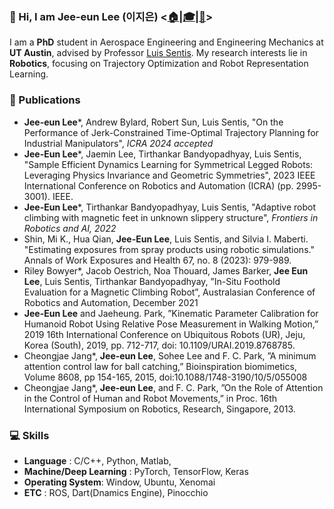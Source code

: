 ### :wave: Hi, I am Jee-eun Lee (이지은) <[:house:](https://jeeeunlee.github.io/)|[:mortar_board:](https://scholar.google.com/citations?user=40I6sZIAAAAJ&hl=en)|[:page_facing_up:](https://github.com/jeeeunlee/jeeeunlee/blob/main/CV_jelee_2023Mar.pdf)>

I am a **PhD** student in Aerospace Engineering and Engineering Mechanics at **UT Austin**, advised by Professor [Luis Sentis](https://sites.utexas.edu/hcrl/). My research interests lie in **Robotics**, focusing on Trajectory Optimization and Robot Representation Learning.


### :page_facing_up: Publications
- **Jee-eun Lee***, Andrew Bylard, Robert Sun, Luis Sentis, "On the Performance of Jerk-Constrained Time-Optimal Trajectory Planning for Industrial Manipulators", _ICRA 2024 accepted_
- **Jee-Eun Lee***, Jaemin Lee, Tirthankar Bandyopadhyay, Luis Sentis, "Sample Efficient Dynamics Learning for Symmetrical Legged Robots: Leveraging Physics Invariance and Geometric Symmetries", 2023 IEEE International Conference on Robotics and Automation (ICRA) (pp. 2995-3001). IEEE.
- **Jee-Eun Lee***, Tirthankar Bandyopadhyay, Luis Sentis, "Adaptive robot climbing with magnetic feet in unknown slippery structure", _Frontiers in Robotics and AI, 2022_
- Shin, Mi K., Hua Qian, **Jee-Eun Lee**, Luis Sentis, and Silvia I. Maberti. "Estimating exposures from spray products using robotic simulations." Annals of Work Exposures and Health 67, no. 8 (2023): 979-989.
- Riley Bowyer*, Jacob Oestrich, Noa Thouard, James Barker, **Jee Eun Lee**, Luis Sentis, Tirthankar Bandyopadhyay, ”In-Situ Foothold Evaluation for a Magnetic Climbing Robot”, Australasian Conference of Robotics and Automation, December 2021
- **Jee-Eun Lee** and Jaeheung. Park, ”Kinematic Parameter Calibration for Humanoid Robot Using Relative Pose Measurement in Walking Motion,” 2019 16th International Conference on Ubiquitous Robots (UR), Jeju, Korea (South), 2019, pp. 712-717, doi: 10.1109/URAI.2019.8768785.
- Cheongjae Jang*, **Jee-eun Lee**, Sohee Lee and F. C. Park, ”A minimum attention control law for ball catching,” Bioinspiration biomimetics, Volume 8608, pp 154-165, 2015, doi:10.1088/1748-3190/10/5/055008
- Cheongjae Jang*, **Jee-eun Lee**, and F. C. Park, ”On the Role of Attention in the Control of Human and Robot Movements,” in Proc. 16th International Symposium on Robotics, Research, Singapore, 2013.


### :computer: Skills
- **Language** : C/C++, Python, Matlab,
- **Machine/Deep Learning** : PyTorch, TensorFlow, Keras
- **Operating System**: Window, Ubuntu, Xenomai
- **ETC** : ROS, Dart(Dnamics Engine), Pinocchio 

<!--
**jeeeunlee/jeeeunlee** is a ✨ _special_ ✨ repository because its `README.md` (this file) appears on your GitHub profile.
- 🔭 I’m currently working on ...
- 🌱 I’m currently learning ...
- 👯 I’m looking to collaborate on ...
- 🤔 I’m looking for help with ...
- 💬 Ask me about ...
- 📫 How to reach me: ...
- 😄 Pronouns: ...
- ⚡ Fun fact: ...
-->


